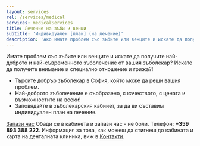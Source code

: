 ```yaml
---
layout: services
rel: /services/medical
services: medicalServices
title: Лечение на зъби и венци
subtitle: 'Индивидуален [план] (на лечение)'
description: 'Ако имате проблем със зъбите или венците и искате да получите най-доброто съвременно зъболечение.'
---
```

Имате проблем със зъбите или венците и искате да получите най-доброто и най-съвременното зъболечение от вашия зъболекар? Искате да получите внимание и специално отношение и грижа?!

-   Търсите добрър зъболекар в София, който може да реши вашия проблем.
-   Най-доброто зъболечение е съобразено, с качеството, с цената и възможностите на всеки!
-   Заповядайте в зъболекарския кабинет, за да ви съставим индивидуален план на лечение.

[Запази час](зъболекарски-кабинет.html) Обади се в кабинета и запази час - не боли. Телефон: **+359 893 388 222**. Информация за това, как можеш да стигнеш до кабината и карта на денталната клиника, виж в [Контакти](../зъболекарски-кабинет.html).